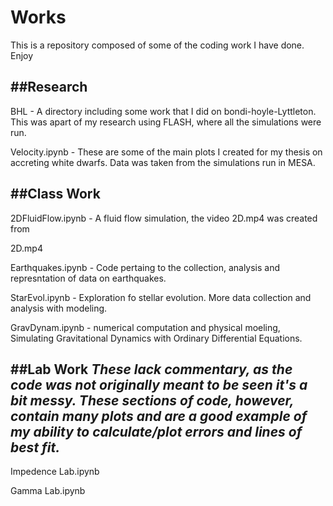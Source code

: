 # Works
This is a repository composed of some of the coding work I have done. Enjoy



##Research
--------------------------------------------------------------------------------------------------------------------------------------------------------------
BHL - A directory including some work that I did on bondi-hoyle-Lyttleton. This was apart of my research using FLASH, where all the simulations were run.

Velocity.ipynb - These are some of the main plots I created for my thesis on accreting white dwarfs. Data was taken from the simulations run in MESA.




##Class Work
--------------------------------------------------------------------------------------------------------------------------------------------------------------
2DFluidFlow.ipynb - A fluid flow simulation, the video 2D.mp4 was created from

2D.mp4

Earthquakes.ipynb - Code pertaing to the collection, analysis and represntation of data on earthquakes.

StarEvol.ipynb - Exploration fo stellar evolution. More data collection and analysis with modeling.

GravDynam.ipynb - numerical computation and physical moeling, Simulating Gravitational Dynamics with Ordinary Differential Equations.




##Lab Work
*These lack commentary, as the code was not originally meant to be seen it's a bit messy. These sections of code, however, 
contain many plots and are a good example of my ability to calculate/plot errors and lines of best fit.*
--------------------------------------------------------------------------------------------------------------------------------------------------------------
Impedence Lab.ipynb

Gamma Lab.ipynb


